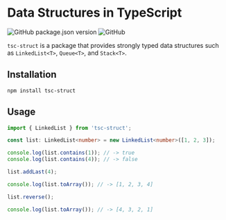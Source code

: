 # Data Structures in TypeScript

![GitHub package.json version](https://img.shields.io/github/package-json/v/rorazliev/tsc-struct?color=informational) ![GitHub](https://img.shields.io/github/license/rorazliev/tsc-struct?color=informational)

`tsc-struct` is a package that provides strongly typed data structures such as `LinkedList<T>`, `Queue<T>`, and `Stack<T>`.

## Installation

```
npm install tsc-struct
```

## Usage

```typescript
import { LinkedList } from 'tsc-struct';

const list: LinkedList<number> = new LinkedList<number>([1, 2, 3]);

console.log(list.contains(1)); // -> true
console.log(list.contains(4)); // -> false

list.addLast(4);

console.log(list.toArray()); // -> [1, 2, 3, 4]

list.reverse();

console.log(list.toArray()); // -> [4, 3, 2, 1]
```
